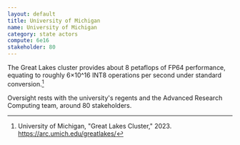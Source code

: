 ```yaml
---
layout: default
title: University of Michigan
name: University of Michigan
category: state actors
compute: 6e16
stakeholder: 80
---
```


The Great Lakes cluster provides about 8 petaflops of FP64
performance, equating to roughly 6×10^16 INT8 operations per second
under standard conversion.[^1]

Oversight rests with the university's regents and the Advanced Research
Computing team, around 80 stakeholders.

[^1]: University of Michigan, "Great Lakes Cluster," 2023. <https://arc.umich.edu/greatlakes/>
